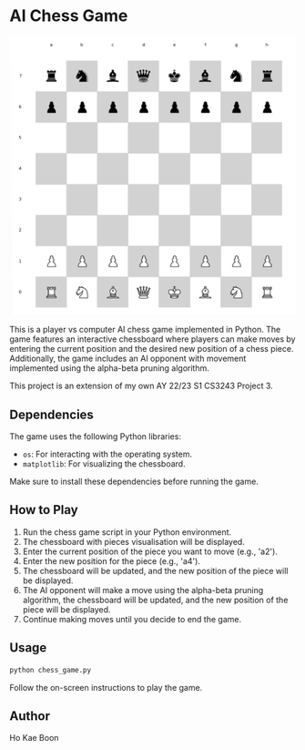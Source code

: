 # AI Chess Game

![Alt text](chess.png)

This is a player vs computer AI chess game implemented in Python. The game features an interactive chessboard where players can make moves by entering the current position and the desired new position of a chess piece. Additionally, the game includes an AI opponent with movement implemented using the alpha-beta pruning algorithm.

This project is an extension of my own AY 22/23 S1 CS3243 Project 3.

## Dependencies

The game uses the following Python libraries:

- `os`: For interacting with the operating system.
- `matplotlib`: For visualizing the chessboard.

Make sure to install these dependencies before running the game.

## How to Play

1. Run the chess game script in your Python environment.
2. The chessboard with pieces visualisation will be displayed.
3. Enter the current position of the piece you want to move (e.g., 'a2').
4. Enter the new position for the piece (e.g., 'a4').
5. The chessboard will be updated, and the new position of the piece will be displayed.
6. The AI opponent will make a move using the alpha-beta pruning algorithm, the chessboard will be updated, and the new position of the piece will be displayed.
7. Continue making moves until you decide to end the game.

## Usage

```bash
python chess_game.py
```

Follow the on-screen instructions to play the game.

## Author

Ho Kae Boon
